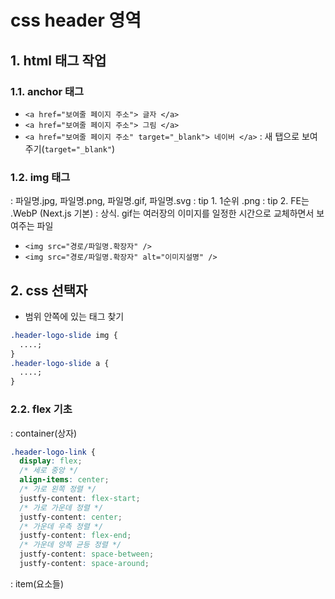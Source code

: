 # css header 영역

## 1. html 태그 작업

### 1.1. anchor 태그

- `<a href="보여줄 페이지 주소"> 글자 </a>`
- `<a href="보여줄 페이지 주소"> 그림 </a>`
- `<a href="보여줄 페이지 주소" target="_blank"> 네이버 </a>`
  : 새 탭으로 보여주기(`target="_blank"`)

### 1.2. img 태그

: 파일명.jpg, 파일명.png, 파일명.gif, 파일명.svg
: tip 1. 1순위 .png
: tip 2. FE는 .WebP (Next.js 기본)
: 상식. gif는 여러장의 이미지를 일정한 시간으로 교체하면서 보여주는 파일

- `<img src="경로/파일명.확장자" />`
- `<img src="경로/파일명.확장자" alt="이미지설명" />`

## 2. css 선택자

- 범위 안쪽에 있는 태그 찾기

```css
.header-logo-slide img {
  ....;
}
.header-logo-slide a {
  ....;
}
```

### 2.2. flex 기초

: container(상자)

```css
.header-logo-link {
  display: flex;
  /* 세로 중앙 */
  align-items: center;
  /* 가로 왼쪽 정렬 */
  justfy-content: flex-start;
  /* 가로 가운데 정렬 */
  justfy-content: center;
  /* 가운데 우측 정렬 */
  justfy-content: flex-end;
  /* 가운데 양쪽 균등 정렬 */
  justfy-content: space-between;
  justfy-content: space-around;
```

: item(요소들)
